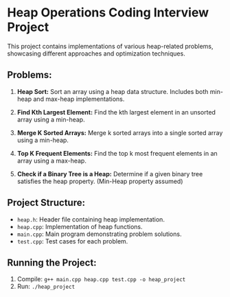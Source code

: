 # Heap Operations Coding Interview Project

This project contains implementations of various heap-related problems, showcasing different approaches and optimization techniques.

## Problems:

1. **Heap Sort:** Sort an array using a heap data structure.  Includes both min-heap and max-heap implementations.

2. **Find Kth Largest Element:** Find the kth largest element in an unsorted array using a min-heap.

3. **Merge K Sorted Arrays:** Merge k sorted arrays into a single sorted array using a min-heap.

4. **Top K Frequent Elements:** Find the top k most frequent elements in an array using a max-heap.

5. **Check if a Binary Tree is a Heap:**  Determine if a given binary tree satisfies the heap property. (Min-Heap property assumed)


## Project Structure:

- `heap.h`: Header file containing heap implementation.
- `heap.cpp`: Implementation of heap functions.
- `main.cpp`: Main program demonstrating problem solutions.
- `test.cpp`: Test cases for each problem.


## Running the Project:

1. Compile: `g++ main.cpp heap.cpp test.cpp -o heap_project`
2. Run: `./heap_project`